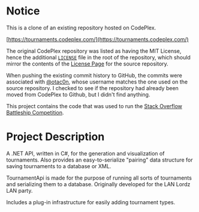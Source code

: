 # Notice
This is a clone of an existing repository hosted on CodePlex.

[https://tournaments.codeplex.com/](https://tournaments.codeplex.com/)

The original CodePlex repository was listed as having the MIT License, hence the additional [`LICENSE`](https://github.com/Rychard/TournamentApi/blob/master/LICENSE) file in the root of the repository, which should mirror the contents of the [License Page](https://tournaments.codeplex.com/license) for the source repository.

When pushing the existing commit history to GitHub, the commits were associated with [@otac0n](https://github.com/otac0n), whose username matches the one used on the source repository.  I checked to see if the repository had already been moved from CodePlex to Github, but I didn't find anything.

This project contains the code that was used to run the [Stack Overflow Battleship Competition](https://stackoverflow.com/questions/1631414/what-is-the-best-battleship-ai).

# Project Description

A .NET API, written in C#, for the generation and visualization of tournaments. Also provides an easy-to-serialize "pairing" data structure for saving tournaments to a database or XML.

TournamentApi is made for the purpose of running all sorts of tournaments and serializing them to a database. Originally developed for the LAN Lordz LAN party.

Includes a plug-in infrastructure for easily adding tournament types.


